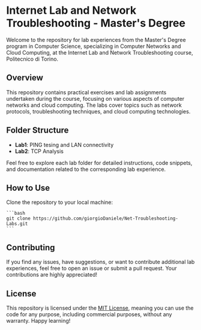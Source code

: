 # Internet Lab and Network Troubleshooting - Master's Degree

Welcome to the repository for lab experiences from the Master's Degree program in Computer Science, specializing in Computer Networks and Cloud Computing, at the Internet Lab and Network Troubleshooting course, Politecnico di Torino.

## Overview

This repository contains practical exercises and lab assignments undertaken during the course, focusing on various aspects of computer networks and cloud computing. The labs cover topics such as network protocols, troubleshooting techniques, and cloud computing technologies.

## Folder Structure

- **Lab1**: PING tesing and LAN connectivity 
- **Lab2**: TCP Analysis

Feel free to explore each lab folder for detailed instructions, code snippets, and documentation related to the corresponding lab experience.

## How to Use

Clone the repository to your local machine:

    ```bash
    git clone https://github.com/giorgioDaniele/Net-Troubleshooting-Labs.git
    ```

## Contributing

If you find any issues, have suggestions, or want to contribute additional lab experiences, feel free to open an issue or submit a pull request. Your contributions are highly appreciated!

## License

This repository is licensed under the [MIT License](LICENSE), meaning you can use the code for any purpose, including commercial purposes, without any warranty.
Happy learning!
